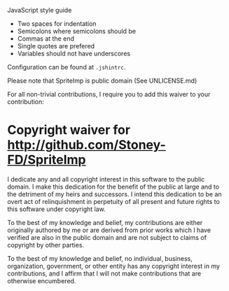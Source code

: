 JavaScript style guide
* Two spaces for indentation
* Semicolons where semicolons should be
* Commas at the end
* Single quotes are prefered
* Variables should not have underscores

Configuration can be found at `.jshintrc`.  

Please note that SpriteImp is public domain (See UNLICENSE.md)

For all non-trivial contributions, I require you to add this waiver to your
contribution:

# Copyright waiver for <http://github.com/Stoney-FD/SpriteImp>

I dedicate any and all copyright interest in this software to the
public domain. I make this dedication for the benefit of the public at
large and to the detriment of my heirs and successors. I intend this
dedication to be an overt act of relinquishment in perpetuity of all
present and future rights to this software under copyright law.

To the best of my knowledge and belief, my contributions are either
originally authored by me or are derived from prior works which I have
verified are also in the public domain and are not subject to claims
of copyright by other parties.

To the best of my knowledge and belief, no individual, business,
organization, government, or other entity has any copyright interest
in my contributions, and I affirm that I will not make contributions
that are otherwise encumbered.
